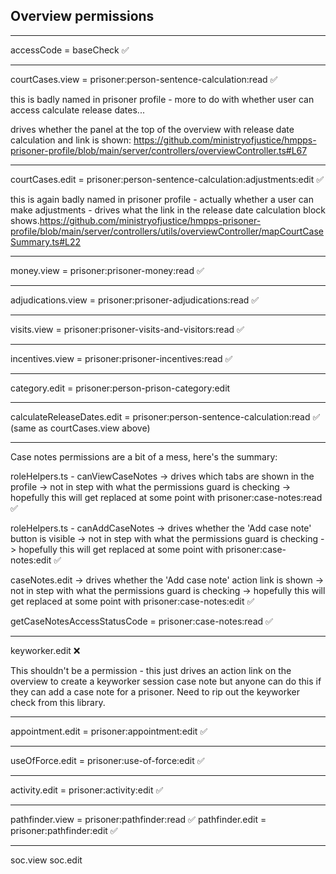 ## Overview permissions

---
accessCode = baseCheck ✅

---
courtCases.view = prisoner:person-sentence-calculation:read ✅

this is badly named in prisoner profile - more to do with whether user can access calculate release dates...

drives whether the panel at the top of the overview with release date calculation and link is
shown:  https://github.com/ministryofjustice/hmpps-prisoner-profile/blob/main/server/controllers/overviewController.ts#L67

---
courtCases.edit = prisoner:person-sentence-calculation:adjustments:edit ✅

this is again badly named in prisoner profile - actually whether a user can make adjustments - drives what the link
in the release date calculation block
shows.https://github.com/ministryofjustice/hmpps-prisoner-profile/blob/main/server/controllers/utils/overviewController/mapCourtCaseSummary.ts#L22

---

money.view = prisoner:prisoner-money:read ✅

---

adjudications.view = prisoner:prisoner-adjudications:read ✅

---

visits.view = prisoner:prisoner-visits-and-visitors:read ✅

---

incentives.view = prisoner:prisoner-incentives:read ✅

---

category.edit = prisoner:person-prison-category:edit

---

calculateReleaseDates.edit = prisoner:person-sentence-calculation:read ✅ (same as courtCases.view above)

---

Case notes permissions are a bit of a mess, here's the summary:

roleHelpers.ts - canViewCaseNotes
-> drives which tabs are shown in the profile
-> not in step with what the permissions guard is checking
-> hopefully this will get replaced at some point with prisoner:case-notes:read ✅

roleHelpers.ts - canAddCaseNotes
-> drives whether the 'Add case note' button is visible
-> not in step with what the permissions guard is checking
-> hopefully this will get replaced at some point with prisoner:case-notes:edit ✅

caseNotes.edit
-> drives whether the 'Add case note' action link is shown
-> not in step with what the permissions guard is checking
-> hopefully this will get replaced at some point with prisoner:case-notes:edit ✅

getCaseNotesAccessStatusCode = prisoner:case-notes:read ✅

---

keyworker.edit ❌

This shouldn't be a permission - this just drives an action link on the overview to create a keyworker session case note
but anyone can do this if they can add a case note for a prisoner. Need to rip out the keyworker check from this
library.

---

appointment.edit = prisoner:appointment:edit ✅

---

useOfForce.edit = prisoner:use-of-force:edit ✅

---

activity.edit = prisoner:activity:edit ✅

---

pathfinder.view = prisoner:pathfinder:read ✅
pathfinder.edit = prisoner:pathfinder:edit ✅

---

soc.view
soc.edit
